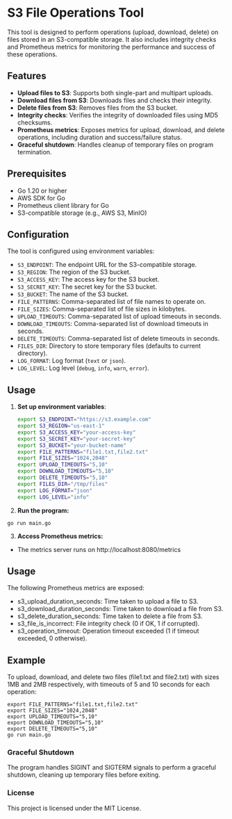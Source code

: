 # S3 File Operations Tool

This tool is designed to perform operations (upload, download, delete) on files stored in an S3-compatible storage. It also includes integrity checks and Prometheus metrics for monitoring the performance and success of these operations.

## Features

- **Upload files to S3**: Supports both single-part and multipart uploads.
- **Download files from S3**: Downloads files and checks their integrity.
- **Delete files from S3**: Removes files from the S3 bucket.
- **Integrity checks**: Verifies the integrity of downloaded files using MD5 checksums.
- **Prometheus metrics**: Exposes metrics for upload, download, and delete operations, including duration and success/failure status.
- **Graceful shutdown**: Handles cleanup of temporary files on program termination.

## Prerequisites

- Go 1.20 or higher
- AWS SDK for Go
- Prometheus client library for Go
- S3-compatible storage (e.g., AWS S3, MinIO)

## Configuration

The tool is configured using environment variables:

- `S3_ENDPOINT`: The endpoint URL for the S3-compatible storage.
- `S3_REGION`: The region of the S3 bucket.
- `S3_ACCESS_KEY`: The access key for the S3 bucket.
- `S3_SECRET_KEY`: The secret key for the S3 bucket.
- `S3_BUCKET`: The name of the S3 bucket.
- `FILE_PATTERNS`: Comma-separated list of file names to operate on.
- `FILE_SIZES`: Comma-separated list of file sizes in kilobytes.
- `UPLOAD_TIMEOUTS`: Comma-separated list of upload timeouts in seconds.
- `DOWNLOAD_TIMEOUTS`: Comma-separated list of download timeouts in seconds.
- `DELETE_TIMEOUTS`: Comma-separated list of delete timeouts in seconds.
- `FILES_DIR`: Directory to store temporary files (defaults to current directory).
- `LOG_FORMAT`: Log format (`text` or `json`).
- `LOG_LEVEL`: Log level (`debug`, `info`, `warn`, `error`).

## Usage

1. **Set up environment variables**:
   ```sh
   export S3_ENDPOINT="https://s3.example.com"
   export S3_REGION="us-east-1"
   export S3_ACCESS_KEY="your-access-key"
   export S3_SECRET_KEY="your-secret-key"
   export S3_BUCKET="your-bucket-name"
   export FILE_PATTERNS="file1.txt,file2.txt"
   export FILE_SIZES="1024,2048"
   export UPLOAD_TIMEOUTS="5,10"
   export DOWNLOAD_TIMEOUTS="5,10"
   export DELETE_TIMEOUTS="5,10"
   export FILES_DIR="/tmp/files"
   export LOG_FORMAT="json"
   export LOG_LEVEL="info"
   ```
2. **Run the program:**
```
go run main.go
```

3. **Access Prometheus metrics:**

- The metrics server runs on http://localhost:8080/metrics

## Usage

The following Prometheus metrics are exposed:

 - s3_upload_duration_seconds: Time taken to upload a file to S3.
 - s3_download_duration_seconds: Time taken to download a file from S3.
 - s3_delete_duration_seconds: Time taken to delete a file from S3.
 - s3_file_is_incorrect: File integrity check (0 if OK, 1 if corrupted).
 - s3_operation_timeout: Operation timeout exceeded (1 if timeout exceeded, 0 otherwise).

## Example

To upload, download, and delete two files (file1.txt and file2.txt) with sizes 1MB and 2MB respectively, with timeouts of 5 and 10 seconds for each operation:

```
export FILE_PATTERNS="file1.txt,file2.txt"
export FILE_SIZES="1024,2048"
export UPLOAD_TIMEOUTS="5,10"
export DOWNLOAD_TIMEOUTS="5,10"
export DELETE_TIMEOUTS="5,10"
go run main.go
```
### Graceful Shutdown

The program handles SIGINT and SIGTERM signals to perform a graceful shutdown, cleaning up temporary files before exiting.

### License

This project is licensed under the MIT License.